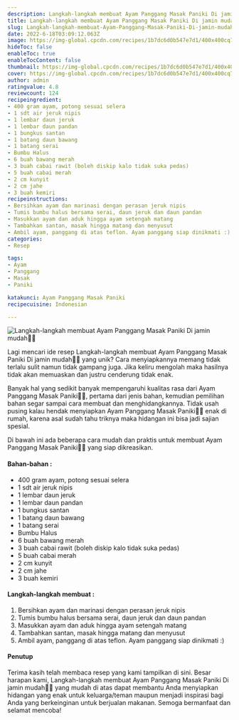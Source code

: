 ```yaml
---
description: Langkah-langkah membuat Ayam Panggang Masak Paniki Di jamin mudah"
title: Langkah-langkah membuat Ayam Panggang Masak Paniki Di jamin mudah
slug: Langkah-langkah-membuat-Ayam-Panggang-Masak-Paniki-Di-jamin-mudah
date: 2022-6-18T03:09:12.063Z
image: https://img-global.cpcdn.com/recipes/1b7dc6d0b547e7d1/400x400cq70/photo.jpg
hideToc: false
enableToc: true
enableTocContent: false
thumbnail: https://img-global.cpcdn.com/recipes/1b7dc6d0b547e7d1/400x400cq70/photo.jpg
cover: https://img-global.cpcdn.com/recipes/1b7dc6d0b547e7d1/400x400cq70/photo.jpg
author: admin
ratingvalue: 4.8
reviewcount: 124
recipeingredient:
- 400 gram ayam, potong sesuai selera
- 1 sdt air jeruk nipis
- 1 lembar daun jeruk
- 1 lembar daun pandan
- 1 bungkus santan
- 1 batang daun bawang
- 1 batang serai
- Bumbu Halus
- 6 buah bawang merah
- 3 buah cabai rawit (boleh diskip kalo tidak suka pedas)
- 5 buah cabai merah
- 2 cm kunyit
- 2 cm jahe
- 3 buah kemiri
recipeinstructions:
- Bersihkan ayam dan marinasi dengan perasan jeruk nipis
- Tumis bumbu halus bersama serai, daun jeruk dan daun pandan
- Masukkan ayam dan aduk hingga ayam setengah matang
- Tambahkan santan, masak hingga matang dan menyusut
- Ambil ayam, panggang di atas teflon. Ayam panggang siap dinikmati :)
categories:
- Resep

tags:
- Ayam
- Panggang
- Masak
- Paniki

katakunci: Ayam Panggang Masak Paniki
recipecuisine: Indonesian

---
```


![Langkah-langkah membuat Ayam Panggang Masak Paniki Di jamin mudah👩‍🍳](https://img-global.cpcdn.com/recipes/1b7dc6d0b547e7d1/400x400cq70/photo.jpg)

Lagi mencari ide resep Langkah-langkah membuat Ayam Panggang Masak Paniki Di jamin mudah👩‍🍳 yang unik? Cara menyiapkannya memang tidak terlalu sulit namun tidak gampang juga. Jika keliru mengolah maka hasilnya tidak akan memuaskan dan justru cenderung tidak enak.

Banyak hal yang sedikit banyak mempengaruhi kualitas rasa dari Ayam Panggang Masak Paniki👩‍🍳, pertama dari jenis bahan, kemudian pemilihan bahan segar sampai cara membuat dan menghidangkannya. Tidak usah pusing kalau hendak menyiapkan Ayam Panggang Masak Paniki👩‍🍳 enak di rumah, karena asal sudah tahu triknya maka hidangan ini bisa jadi sajian spesial.

Di bawah ini ada beberapa cara mudah dan praktis untuk membuat Ayam Panggang Masak Paniki👩‍🍳 yang siap dikreasikan.

<!--inarticleads1-->

#### Bahan-bahan :

- 400 gram ayam, potong sesuai selera
- 1 sdt air jeruk nipis
- 1 lembar daun jeruk
- 1 lembar daun pandan
- 1 bungkus santan
- 1 batang daun bawang
- 1 batang serai
- Bumbu Halus
- 6 buah bawang merah
- 3 buah cabai rawit (boleh diskip kalo tidak suka pedas)
- 5 buah cabai merah
- 2 cm kunyit
- 2 cm jahe
- 3 buah kemiri

<!--inarticleads2-->

#### Langkah-langkah membuat :

1. Bersihkan ayam dan marinasi dengan perasan jeruk nipis
1. Tumis bumbu halus bersama serai, daun jeruk dan daun pandan
1. Masukkan ayam dan aduk hingga ayam setengah matang
1. Tambahkan santan, masak hingga matang dan menyusut
1. Ambil ayam, panggang di atas teflon. Ayam panggang siap dinikmati :)

#### Penutup

Terima kasih telah membaca resep yang kami tampilkan di sini. Besar harapan kami, Langkah-langkah membuat Ayam Panggang Masak Paniki Di jamin mudah👩‍🍳 yang mudah di atas dapat membantu Anda menyiapkan hidangan yang enak untuk keluarga/teman maupun menjadi inspirasi bagi Anda yang berkeinginan untuk berjualan makanan. Semoga bermanfaat dan selamat mencoba!
